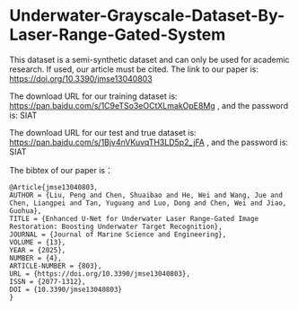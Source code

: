# Underwater-Grayscale-Dataset-By-Laser-Range-Gated-System
This dataset is a semi-synthetic dataset and can only be used for academic research. If used, our article must be cited.
The link to our paper is: https://doi.org/10.3390/jmse13040803

The download URL for our training dataset is: https://pan.baidu.com/s/1C9eTSo3eOCtXLmakOpE8Mg , and the password is: SIAT

The download URL for our test and true dataset is: https://pan.baidu.com/s/1Bjv4nVKuvqTH3LD5p2_jFA , and the password is: SIAT

The bibtex of our paper is：
```
@Article{jmse13040803,
AUTHOR = {Liu, Peng and Chen, Shuaibao and He, Wei and Wang, Jue and Chen, Liangpei and Tan, Yuguang and Luo, Dong and Chen, Wei and Jiao, Guohua},
TITLE = {Enhanced U-Net for Underwater Laser Range-Gated Image Restoration: Boosting Underwater Target Recognition},
JOURNAL = {Journal of Marine Science and Engineering},
VOLUME = {13},
YEAR = {2025},
NUMBER = {4},
ARTICLE-NUMBER = {803},
URL = {https://doi.org/10.3390/jmse13040803},
ISSN = {2077-1312},
DOI = {10.3390/jmse13040803}
}
```
